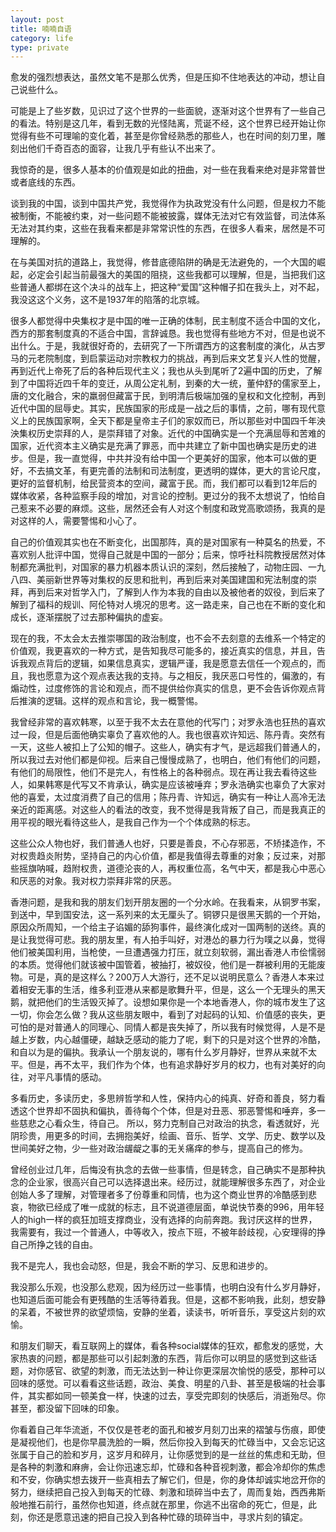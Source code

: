 ```yaml
---
layout: post
title: 喃喃自语
category: life
type: private
---
```


愈发的强烈想表达，虽然文笔不是那么优秀，但是压抑不住地表达的冲动，想让自己说些什么。

可能是上了些岁数，见识过了这个世界的一些面貌，逐渐对这个世界有了一些自己的看法。特别是这几年，看到无数的光怪陆离，荒诞不经，这个世界已经开始让你觉得有些不可理喻的变化着，甚至是你曾经熟悉的那些人，也在时间的刻刀里，雕刻出他们千奇百态的面容，让我几乎有些认不出来了。

我惊奇的是，很多人基本的价值观是如此的扭曲，对一些在我看来绝对是非常普世或者底线的东西。

谈到我的中国，谈到中国共产党，我觉得作为执政党没有什么问题，但是权力不能被制衡，不能被约束，对一些问题不能被披露，媒体无法对它有效监督，司法体系无法对其约束，这些在我看来都是非常常识性的东西，在很多人看来，居然是不可理解的。

在与美国对抗的道路上，我觉得，修昔底德陷阱的确是无法避免的，一个大国的崛起，必定会引起当前最强大的美国的阻挠，这些我都可以理解，但是，当把我们这些普通人都绑在这个决斗的战车上，把这种“爱国”这种帽子扣在我头上，对不起，我没这这个义务，这不是1937年的陷落的北京城。

很多人都觉得中央集权才是中国的唯一正确的体制，民主制度不适合中国的文化，西方的那套制度真的不适合中国，言辞诚恳。我也觉得有些地方不对，但是也说不出什么。于是，我就很好奇的，去研究了一下所谓西方的这套制度的演化，从古罗马的元老院制度，到启蒙运动对宗教权力的挑战，再到后来文艺复兴人性的觉醒，再到近代上帝死了后的各种后现代主义；我也从头到尾听了2遍中国的历史，了解到了中国将近四千年的变迁，从周公定礼制，到秦的大一统，董仲舒的儒家至上，唐的文化融合，宋的羸弱但藏富于民，到明清后极端加强的皇权和文化控制，再到近代中国的屈辱史。其实，民族国家的形成是一战之后的事情，之前，哪有现代意义上的民族国家啊，全天下都是皇帝主子们的家奴而已，所以那些对中国四千年泱泱集权历史崇拜的人，是崇拜错了对象。近代的中国确实是一个充满屈辱和苦难的国家，近代资本主义确实是充满了罪恶，而中共建立了新中国也确实是历史的进步。但是，我一直觉得，中共并没有给中国一个更美好的国家，他本可以做的更好，不去搞文革，有更完善的法制和司法制度，更透明的媒体，更大的言论尺度，更好的监督机制，给民营资本的空间，藏富于民。而，我们都可以看到12年后的媒体收紧，各种监察手段的增加，对言论的控制。更过分的我不太想说了，怕给自己惹来不必要的麻烦。这些，居然还会有人对这个制度和政党高歌颂扬，我真的是对这样的人，需要警惕和小心了。

自己的价值观其实也在不断变化，出国那阵，真的是对国家有一种莫名的热爱，不喜欢别人批评中国，觉得自己就是中国的一部分；后来，惊呼社科院教授居然对体制都充满批判，对国家的暴力机器本质认识的深刻，然后接触了，动物庄园、一九八四、美丽新世界等对集权的反思和批判，再到后来对美国建国和宪法制度的崇拜，再到后来对哲学入门，了解到人作为本我的自由以及被他者的奴役，到后来了解到了福科的规训、阿伦特对人境况的思考。这一路走来，自己也在不断的变化和成长，逐渐摆脱了过去那种偏执的虚妄。

现在的我，不太会太去推崇哪国的政治制度，也不会不去刻意的去维系一个特定的价值观，我更喜欢的一种方式，是告知我尽可能多的，接近真实的信息，并且，告诉我观点背后的逻辑，如果信息真实，逻辑严谨，我是愿意去信任一个观点的，而且，我也愿意为这个观点表达我的支持。与之相反，我厌恶口号性的，偏激的，有煽动性，过度修饰的言论和观点，而不提供给你真实的信息，更不会告诉你观点背后推演的逻辑。这样的观点和言论，我一概警惕。

我曾经非常的喜欢韩寒，以至于我不太去在意他的代写门；对罗永浩也狂热的喜欢过一段，但是后面他确实辜负了喜欢他的人。我也很喜欢许知远、陈丹青。突然有一天，这些人被扣上了公知的帽子。这些人，确实有才气，是远超我们普通人的，所以我过去对他们都是仰视。后来自己慢慢成熟了，也明白，他们有他们的问题，有他们的局限性，他们不是完人，有性格上的各种弱点。现在再让我去看待这些人，如果韩寒是代写又不肯承认，确实是应该被唾弃；罗永浩确实也辜负了大家对他的喜爱，太过度消费了自己的信用；陈丹青、许知远，确实有一种让人高冷无法亲近的距离感。对这些人的看法的改变，我不觉得是我背叛了自己，而是我真正的用平视的眼光看待这些人，是我自己作为一个个体成熟的标志。

这些公众人物也好，我们普通人也好，只要是善良，不心存邪恶，不矫揉造作，不对权贵趋炎附势，坚持自己的内心价值，都是我值得去尊重的对象；反过来，对那些摇旗呐喊，趋附权贵，道德沦丧的人，再权重位高，名气中天，都是我心中恶心和厌恶的对象。我对权力崇拜非常的厌恶。

香港问题，是我和我的朋友们划开朋友圈的一个分水岭。在我看来，从铜罗书案，到送中，早到国安法，这一系列来的太无厘头了。铜锣只是很黑天鹅的一个开始，原因众所周知，一个给主子谄媚的舔狗事件，最终演化成对一国两制的送终。真的是让我觉得可悲。我的朋友里，有人拍手叫好，对港怂的暴力行为噗之以鼻，觉得他们被美国利用，当枪使，一旦遭遇强力打压，就立刻软弱，漏出香港人市侩懦弱的本质。觉得他们就该被中国管着，被抽打，被奴役，他们是一群被利用的无能废物。可是，真的是这样么？200万人大游行，还不足以说明民意么？香港人本来过着相安无事的生活，维多利亚港从来都是歌舞升平，但是，这么一个无理头的黑天鹅，就把他们的生活毁灭掉了。设想如果你是一个本地香港人，你的城市发生了这一切，你会怎么做？我从这些朋友眼中，看到了对起码的认知、价值感的丧失，更可怕的是对普通人的同理心、同情人都是丧失掉了，所以我有时候觉得，人是不是越上岁数，内心越僵硬，越缺乏感动的能力了呢，剩下的只是对这个世界的冷酷，和自以为是的偏执。我承认一个朋友说的，哪有什么岁月静好，世界从来就不太平。但是，再不太平，我们作为个体，也有追求静好岁月的权力，也有对美好的向往，对平凡事情的感动。

多看历史，多读历史，多思辨哲学和人性，保持内心的纯真、好奇和善良，努力看透这个世界却不固执和偏执，善待每个个体，但是对丑恶、邪恶警惕和唾弃，多一些慈悲之心看众生，待自己。
所以，努力克制自己对政治的执念，看透就好，光阴珍贵，用更多的时间，去拥抱美好，绘画、音乐、哲学、文学、历史、数学以及世间美好之物，少一些对政治龌龊之事的无关痛痒的参与，提高自己的修为。

曾经创业过几年，后悔没有执念的去做一些事情，但是转念，自己确实不是那种执念的企业家，很高兴自己可以选择退出来。经历过，就能理解很多东西了，对企业创始人多了理解，对管理者多了份尊重和同情，也为这个商业世界的冷酷感到悲哀，物欲已经成了唯一成就的标志，且不说道德层面，单说快节奏的996，用年轻人的high一样的疯狂加班支撑商业，没有选择的向前奔跑。我讨厌这样的世界，我需要有，我过一个普通人，中等收入，按点下班，不被年龄歧视，心安理得的挣自己所挣之钱的自由。

我不是完人，我也会动怒，但是，我会不断的学习、反思和进步的。

我没那么乐观，也没那么悲观，因为经历过一些事情，也明白没有什么岁月静好，也知道后面可能会有更残酷的生活等待着我。但是，这都不影响我，此刻，想安静的呆着，不被世界的欲望烦恼，安静的坐着，读读书，听听音乐，享受这片刻的欢愉。

和朋友们聊天，看互联网上的媒体，看各种social媒体的狂欢，都愈发的感觉，大家热衷的问题，都是那些可以引起刺激的东西，背后你可以明显的感觉到这些话题，对你感官、欲望的刺激，而无法达到一种让你更深层次愉悦的感受，那种可以回味的感觉。可以看看这些话题，政治、美食、明星的八卦、甚至是极端的社会事件，其实都如同一顿美食一样，快速的过去，享受完即刻的快感后，消逝殆尽。你甚至，都没留下回味的印象。

你看着自己年华流逝，不仅仅是苍老的面孔和被岁月刻刀出来的褶皱与伤痕，即使是凝视他们，也是你早晨洗脸的一瞬，然后你投入到每天的忙碌当中，又会忘记这张属于自己的脸和岁月，这岁月和碎月，让你感觉到的是一丝丝的焦虑和无助，但是各种的刺激和麻痹，会让你迅速忘却，忙碌和各种音视刺激，都会冷却你的焦虑和不安，你确实想去拨开一些真相去了解它们，但是，你的身体却诚实地岔开你的努力，继续把自己投入到每天的忙碌、刺激和琐碎当中去了，周而复始，西西弗斯般地推石前行，虽然你也知道，终点就在那里，你逃不出宿命的死亡，但是，此刻，你还是愿意迅速的把自己投入到各种忙碌的琐碎当中，寻求片刻的镇定。






